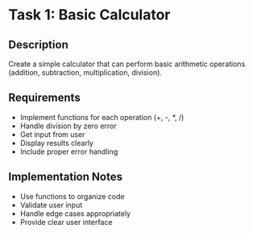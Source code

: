 # Task 1: Basic Calculator

## Description
Create a simple calculator that can perform basic arithmetic operations (addition, subtraction, multiplication, division).

## Requirements
- Implement functions for each operation (+, -, *, /)
- Handle division by zero error
- Get input from user
- Display results clearly
- Include proper error handling

## Implementation Notes
- Use functions to organize code
- Validate user input
- Handle edge cases appropriately
- Provide clear user interface
